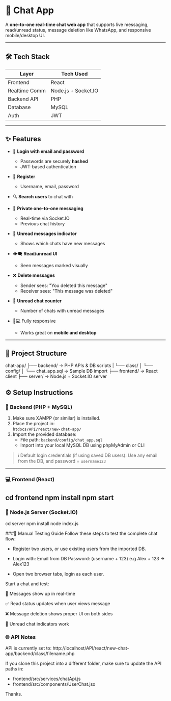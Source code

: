 # 💬 Chat App

A **one-to-one real-time chat web app** that supports live messaging, read/unread status, message deletion like WhatsApp, and responsive mobile/desktop UI.

---

## 🛠️ Tech Stack

| Layer         | Tech Used         |
|---------------|-------------------|
| Frontend      | React             |
| Realtime Comm | Node.js + Socket.IO |
| Backend API   | PHP               |
| Database      | MySQL             |
| Auth          | JWT               |

---

## ✨ Features

- 🔐 **Login with email and password**
  - Passwords are securely **hashed**
  - JWT-based authentication

- 📝 **Register**
  - Username, email, password

- 🔍 **Search users** to chat with

- 💬 **Private one-to-one messaging**
  - Real-time via Socket.IO
  - Previous chat history

- 🔔 **Unread messages indicator**
  - Shows which chats have new messages

- 👁️‍🗨️ **Read/unread UI**
  - Seen messages marked visually

- ❌ **Delete messages**
  - Sender sees: "You deleted this message"
  - Receiver sees: "This message was deleted"

- 🔢 **Unread chat counter**
  - Number of chats with unread messages

- 📱💻 Fully responsive
  - Works great on **mobile and desktop**

---

## 🚀 Project Structure
chat-app/
├── backend/ → PHP APIs & DB scripts
| └── class/
│ └── config/
│     └── chat_app.sql → Sample DB import
├── frontend/ → React client
├── server/ → Node.js + Socket.IO server


## ⚙️ Setup Instructions

### 🔌 Backend (PHP + MySQL)

1. Make sure XAMPP (or similar) is installed.
2. Place the project in:  
   `htdocs/API/react/new-chat-app/`
3. Import the provided database:
   - File path: `backend/config/chat_app.sql`
   - Import into your local MySQL DB using phpMyAdmin or CLI

> ℹ️ Default login credentials (if using saved DB users):
> Use any email from the DB, and password = `username123`

---

### 💻 Frontend (React)
cd frontend
npm install
npm start
---


### 🔌 Node.js Server (Socket.IO)
cd server
npm install
node index.js


###🧪 Manual Testing Guide
Follow these steps to test the complete chat flow:

- Register two users, or use existing users from the imported DB.

- Login with:
Email from DB
Password: (username + 123) e.g Alex + 123 -> Alex123

- Open two browser tabs, login as each user.

Start a chat and test:

🔄 Messages show up in real-time

✅ Read status updates when user views message

❌ Message deletion shows proper UI on both sides

🔔 Unread chat indicators work


### 🌐 API Notes
API is currently set to:
http://localhost/API/react/new-chat-app/backend/class/filename.php

If you clone this project into a different folder, make sure to update the API paths in:
- frontend/src/services/chatApi.js
- frontend/src/components/UserChat.jsx

Thanks.
